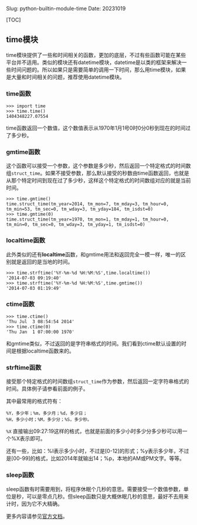Slug: python-builtin-module-time
Date: 20231019

[TOC]

## time模块

time模块提供了一些和时间相关的函数，更加的底层，不过有些函数可能在某些平台并不适用。类似的模块还有datetime模块，datetime是以类的框架来解决一些时间问题的。所以如果只是需要简单的调用一下时间，那么用time模块，如果是大量和时间相关的问题，推荐使用datetime模块。

### time函数

    >>> import time
    >>> time.time()
    1404348227.07554

time函数返回一个数值，这个数值表示从1970年1月1号0时0分0秒到现在的时间过了多少秒。

### gmtime函数

这个函数可以接受一个参数，这个参数是多少秒，然后返回一个特定格式的时间数组`struct_time`。如果不接受参数，那么默认接受的秒数由time函数返回，也就是从那个特定时间到现在过了多少秒，这样这个特定格式的时间数组对应的就是当前时间。

    >>> time.gmtime()
    time.struct_time(tm_year=2014, tm_mon=7, tm_mday=3, tm_hour=0, 
    tm_min=53, tm_sec=0, tm_wday=3, tm_yday=184, tm_isdst=0)
    >>> time.gmtime(0)
    time.struct_time(tm_year=1970, tm_mon=1, tm_mday=1, tm_hour=0, 
    tm_min=0, tm_sec=0, tm_wday=3, tm_yday=1, tm_isdst=0)

### localtime函数

此外类似的还有**localtime**函数，和gmtime用法和返回完全一模一样，唯一的区别就是返回的是当地的时间。

    >>> time.strftime('%Y-%m-%d %H:%M:%S',time.localtime())
    '2014-07-03 09:19:40'
    >>> time.strftime('%Y-%m-%d %H:%M:%S',time.gmtime())
    '2014-07-03 01:19:49'

### ctime函数

    >>> time.ctime()
    'Thu Jul  3 08:54:54 2014'
    >>> time.ctime(0)
    'Thu Jan  1 07:00:00 1970'

和gmtime类似，不过返回的是字符串格式的时间。我们看到ctime默认设置的时间是根据localtime函数来的。

### strftime函数

接受那个特定格式的时间数组`struct_time`作为参数，然后返回一定字符串格式的时间。具体例子请参看前面的例子。

其中最常用的格式符有：

    %Y，多少年；%m，多少月；%d，多少日；
    %H，多少小时；%M，多少分；%S，多少秒。

`%X` 直接输出09:27:19这样的格式，也就是前面的多少小时多少分多少秒可以用一个%X表示即可。

还有一些，比如：%I表示多少小时，不过是\[0-12\]的形式；%y表示多少年，不过是\[00-99\]的格式，比如2014年就输出14；%p，本地的AM或PM文字。等等。

### sleep函数 

sleep函数有时需要用到，将程序休眠个几秒的意思。需要接受一个数值参数，单位是秒，可以是零点几秒。但sleep函数只是大概休眠几秒的意思，最好不去用来计时，因为它不大精确。

更多内容请参见[官方文档](https://docs.python.org/3/library/time.html)。
